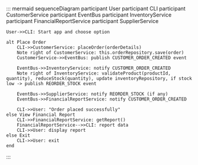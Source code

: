 ::: mermaid
sequenceDiagram
participant User
participant CLI
participant CustomerService
participant EventBus
participant InventoryService
participant FinancialReportService
participant SupplierService

    User->>CLI: Start app and choose option

    alt Place Order
        CLI->>CustomerService: placeOrder(orderDetails)
        Note right of CustomerService: this.orderRepository.save(order)
        CustomerService->>EventBus: publish CUSTOMER_ORDER_CREATED event

        EventBus->>InventoryService: notify CUSTOMER_ORDER_CREATED
        Note right of InventoryService: validateProduct(productId, quantity), reduceStock(quantity), update inventoryRepository, if stock low -> publish REORDER_STOCK event

        EventBus->>SupplierService: notify REORDER_STOCK (if any)
        EventBus->>FinancialReportService: notify CUSTOMER_ORDER_CREATED

        CLI->>User: "Order placed successfully"
    else View Financial Report
        CLI->>FinancialReportService: getReport()
        FinancialReportService-->>CLI: report data
        CLI->>User: display report
    else Exit
        CLI->>User: exit
    end

:::
